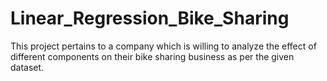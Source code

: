 # Linear_Regression_Bike_Sharing
This project pertains to a company which is willing to analyze the effect of different components on their bike sharing business as per the given dataset.
